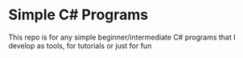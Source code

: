 # Simple C# Programs
This repo is for any simple beginner/intermediate C# programs that I develop as tools, for tutorials or just for fun

